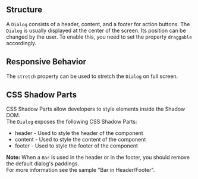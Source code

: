 ## Structure

A `Dialog` consists of a header, content, and a footer for action buttons. The `Dialog` is usually displayed at the center of the screen. Its position can be changed by the user. To enable this, you need to set the property `draggable` accordingly.

## Responsive Behavior

The `stretch` property can be used to stretch the `Dialog` on full screen.

## CSS Shadow Parts

<ui5-link target="_blank" href="https://developer.mozilla.org/en-US/docs/Web/CSS/::part">CSS Shadow Parts</ui5-link> allow developers to style elements inside the Shadow DOM.  
The `Dialog` exposes the following CSS Shadow Parts:

- header - Used to style the header of the component
- content - Used to style the content of the component
- footer - Used to style the footer of the component

**Note:** When a `Bar` is used in the header or in the footer, you should remove the default dialog's paddings.  
For more information see the sample "Bar in Header/Footer".
